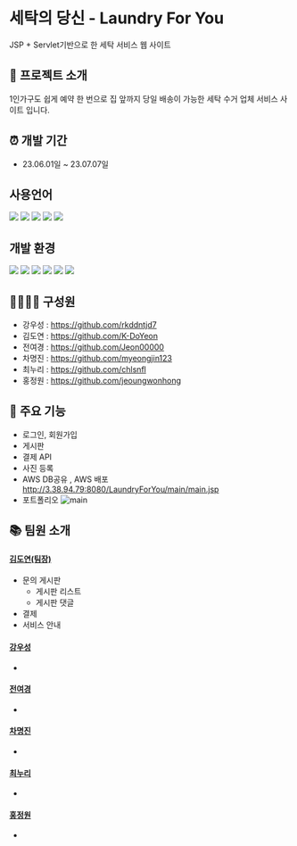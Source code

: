# 세탁의 당신 - Laundry For You

JSP + Servlet기반으로 한 세탁 서비스 웹 사이트

## 👔 프로젝트 소개

1인가구도 쉽게 예약 한 번으로 집 앞까지 당일 배송이 가능한 세탁 수거 업체 서비스 사이트 입니다.

## ⏰ 개발 기간

- 23.06.01일 ~ 23.07.07일

## 사용언어

<div>
<img src="https://img.shields.io/badge/html5-E34F26?style=for-the-badge&logo=html5&logoColor=white">
<img src="https://img.shields.io/badge/css-1572B6?style=for-the-badge&logo=css3&logoColor=white">
<img src="https://img.shields.io/badge/javascript-F7DF1E?style=for-the-badge&logo=javascript&logoColor=white">
<img src="https://img.shields.io/badge/jquery-0769AD?style=for-the-badge&logo=jquery&logoColor=white">
<img src="https://img.shields.io/badge/java-007396?style=for-the-badge&logo=java&logoColor=white">
</div>

## 개발 환경

<div>
<img src="https://img.shields.io/badge/windows-0078D6?style=for-the-badge&logo=windows&logoColor=white">
<img src="https://img.shields.io/badge/eclipse-2C2255?style=for-the-badge&logo=eclipse&logoColor=white">
<img src="https://img.shields.io/badge/apachetomcat-F8DC75?style=for-the-badge&logo=apachetomcat&logoColor=white">
<img src="https://img.shields.io/badge/mysql-4479A1?style=for-the-badge&logo=mysql&logoColor=white">
<img src="https://img.shields.io/badge/amazonaws-FF9900?style=for-the-badge&logo=aws&logoColor=white">
<img src="https://img.shields.io/badge/github-181717?style=for-the-badge&logo=github&logoColor=white">
</div>

## 👩‍👩‍👦‍👦 구성원
- 강우성 : <https://github.com/rkddntjd7>
- 김도연 : <https://github.com/K-DoYeon>
- 전여경 : <https://github.com/Jeon00000>
- 차명진 : <https://github.com/myeongjin123>
- 최누리 : <https://github.com/chlsnfl>
- 홍정원 : <https://github.com/jeoungwonhong>

## 📌 주요 기능
- 로그인, 회원가입
- 게시판
- 결제 API
- 사진 등록
- AWS DB공유 , AWS 배포 <http://3.38.94.79:8080/LaundryForYou/main/main.jsp>
- 포트폴리오 <notion>
![main](https://github.com/K-DoYeon/LaundryForYou/assets/124326065/246f5de4-79ea-4a23-8c86-b6ae4b8af8c9)

## 📚 팀원 소개
#### [김도연(팀장)](https://github.com/K-DoYeon)
+ 문의 게시판
  + 게시판 리스트
  + 게시판 댓글
+ 결제
+ 서비스 안내

#### [강우성](https://github.com/rkddntjd7)
+
#### [전여경](https://github.com/Jeon00000)
+
#### [차명진](https://github.com/myeongjin123)
+
#### [최누리](https://github.com/chlsnfl)
+
#### [홍정원](https://github.com/jeoungwonhong)
+

